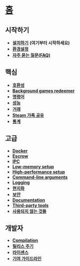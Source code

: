 # **[홈](https://github.com/JustArchi/ArchiSteamFarm/wiki/Home-ko-KR)**

## 시작하기

* **[설치하기](https://github.com/JustArchi/ArchiSteamFarm/wiki/Setting-up-ko-KR)** **(여기부터 시작하세요)**
* **[환경설정](https://github.com/JustArchi/ArchiSteamFarm/wiki/Configuration-ko-KR)**
* **[자주 묻는 질문(FAQ)](https://github.com/JustArchi/ArchiSteamFarm/wiki/FAQ-ko-KR)**

## 핵심

* **[호환성](https://github.com/JustArchi/ArchiSteamFarm/wiki/Compatibility-ko-KR)**
* **[Background games redeemer](https://github.com/JustArchi/ArchiSteamFarm/wiki/Background-games-redeemer-ko-KR)**
* **[명령어](https://github.com/JustArchi/ArchiSteamFarm/wiki/Commands-ko-KR)**
* **[성능](https://github.com/JustArchi/ArchiSteamFarm/wiki/Performance-ko-KR)**
* **[거래](https://github.com/JustArchi/ArchiSteamFarm/wiki/Trading-ko-KR)**
* **[Steam 가족 공유](https://github.com/JustArchi/ArchiSteamFarm/wiki/Steam-Family-Sharing-ko-KR)**
* **[통계](https://github.com/JustArchi/ArchiSteamFarm/wiki/Statistics-ko-KR)**

## 고급

* **[Docker](https://github.com/JustArchi/ArchiSteamFarm/wiki/Docker-ko-KR)**
* **[Escrow](https://github.com/JustArchi/ArchiSteamFarm/wiki/Escrow-ko-KR)**
* **[IPC](https://github.com/JustArchi/ArchiSteamFarm/wiki/IPC-ko-KR)**
* **[Low-memory setup](https://github.com/JustArchi/ArchiSteamFarm/wiki/Low-memory-setup-ko-KR)**
* **[High-performance setup](https://github.com/JustArchi/ArchiSteamFarm/wiki/High-performance-setup-ko-KR)**
* **[Command-line arguments](https://github.com/JustArchi/ArchiSteamFarm/wiki/Command-line-arguments-ko-KR)**
* **[Logging](https://github.com/JustArchi/ArchiSteamFarm/wiki/Logging-ko-KR)**
* **[현지화](https://github.com/JustArchi/ArchiSteamFarm/wiki/Localization-ko-KR)**
* **[보안](https://github.com/JustArchi/ArchiSteamFarm/wiki/Security-ko-KR)**
* **[Documentation](https://github.com/JustArchi/ArchiSteamFarm/wiki/Documentation-ko-KR)**
* **[Third-party tools](https://github.com/JustArchi/ArchiSteamFarm/wiki/Third-party-tools-ko-KR)**
* **[사용되지 않는 것들](https://github.com/JustArchi/ArchiSteamFarm/wiki/Deprecation-ko-KR)**

## 개발자

* **[Compilation](https://github.com/JustArchi/ArchiSteamFarm/wiki/Compilation-ko-KR)**
* **[릴리스 주기](https://github.com/JustArchi/ArchiSteamFarm/wiki/Release-cycle-ko-KR)**
* **[라이센스](https://github.com/JustArchi/ArchiSteamFarm/wiki/License-ko-KR)**
* **[기여 가이드라인](https://github.com/JustArchi/ArchiSteamFarm/blob/master/.github/CONTRIBUTING.md)**
